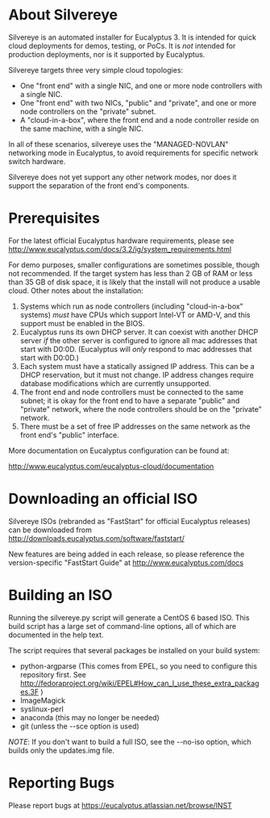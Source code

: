 # About Silvereye

Silvereye is an automated installer for Eucalyptus 3.  It is intended for
quick cloud deployments for demos, testing, or PoCs.  It is *not*
intended for production deployments, nor is it supported by Eucalyptus.

Silvereye targets three very simple cloud topologies:

* One "front end" with a single NIC, and one or more node controllers with 
a single NIC.
* One "front end" with two NICs, "public" and "private", and one or more
node controllers on the "private" subnet.
* A "cloud-in-a-box", where the front end and a node controller reside on
the same machine, with a single NIC.

In all of these scenarios, silvereye uses the "MANAGED-NOVLAN" networking mode
in Eucalyptus, to avoid requirements for specific network switch hardware.

Silvereye does not yet support any other network modes, nor does it support
the separation of the front end's components.

# Prerequisites

For the latest official Eucalyptus hardware requirements, please see
<http://www.eucalyptus.com/docs/3.2/ig/system_requirements.html>

For demo purposes, smaller configurations are sometimes possible, though not
recommended.  If the target system has less than 2 GB of RAM or less than 
35 GB of disk space, it is likely that the install will not produce a usable
cloud.  Other notes about the installation:

1. Systems which run as node controllers (including "cloud-in-a-box" systems)
*must* have CPUs which support Intel-VT or AMD-V, and this support must be
enabled in the BIOS.
2. Eucalyptus runs its own DHCP server. It can coexist with another DHCP
server *if* the other server is configured to ignore all mac addresses that 
start with D0:0D.  (Eucalyptus will _only_ respond to mac addresses that start
with D0:0D.)
3. Each system must have a statically assigned IP address.  This can be a
DHCP reservation, but it must not change. IP address changes require database
modifications which are currently unsupported.
4. The front end and node controllers must be connected to the same subnet; it
is okay for the front end to have a separate "public" and "private" network,
where the node controllers should be on the "private" network.
5. There must be a set of free IP addresses on the same network as the front
end's "public" interface.   

More documentation on Eucalyptus configuration can be found at:

http://www.eucalyptus.com/eucalyptus-cloud/documentation

# Downloading an official ISO

Silvereye ISOs (rebranded as "FastStart" for official Eucalyptus releases)
can be downloaded from <http://downloads.eucalyptus.com/software/faststart/>

New features are being added in each release, so please reference the 
version-specific "FastStart Guide" at <http://www.eucalyptus.com/docs>

# Building an ISO

Running the silvereye.py script will generate a CentOS 6 based ISO.  This
build script has a large set of command-line options, all of which are
documented in the help text.

The script requires that several packages be installed on your build system:

* python-argparse (This comes from EPEL, so you need to configure this
repository first.  See 
<http://fedoraproject.org/wiki/EPEL#How_can_I_use_these_extra_packages.3F> )
* ImageMagick
* syslinux-perl
* anaconda (this may no longer be needed)
* git (unless the --sce option is used)

*NOTE*: If you don't want to build a full ISO, see the --no-iso option,
which builds only the updates.img file.

# Reporting Bugs

Please report bugs at <https://eucalyptus.atlassian.net/browse/INST>

